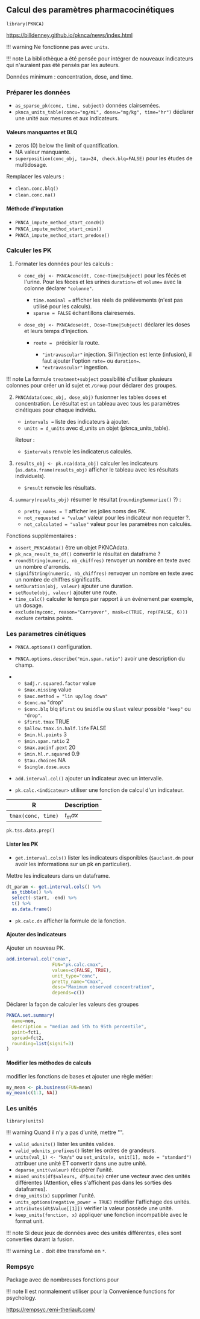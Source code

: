 ## Calcul des paramètres pharmacocinétiques

`library(PKNCA)`

https://billdenney.github.io/pknca/news/index.html

!!! warning 
    Ne fonctionne pas avec `units`.

!!! note
    La bibliothèque a été pensée pour intégrer de nouveaux indicateurs qui n'auraient pas été pensés par les auteurs.

Données minimum : concentration, dose, and time.

### Préparer les données

* `as_sparse_pk(conc, time, subject)` données clairsemées.
* `pknca_units_table(concu="ng/mL", doseu="mg/kg", time="hr")` déclarer une unité aux mesures et aux indicateurs.

#### Valeurs manquantes et BLQ

* zeros (0) below the limit of quantification.
* NA valeur manquante.
* `superposition(conc_obj, tau=24, check.blq=FALSE)` pour les études de multidosage. 

Remplacer les valeurs :

* `clean.conc.blq()`
* `clean.conc.na()`

#### Méthode d'imputation

* `PKNCA_impute_method_start_conc0()`
* `PKNCA_impute_method_start_cmin()`
* `PKNCA_impute_method_start_predose()`

### Calculer les PK

1. Formater les données pour les calculs :
   
    * `conc_obj <- PKNCAconc(dt, Conc~Time|Subject)` pour les fécès et l'urine. Pour les fèces et les urines `duration=` et `volume=` avec la colonne déclarer `"colonne"`.
  
       * `time.nominal =` afficher les réels de prélévements (n'est pas utilisé pour les calculs).
       * `sparse = FALSE` échantillons clairesemés.
         
    * `dose_obj <- PKNCAdose(dt, Dose~Time|Subject)` déclarer les doses et leurs temps d'injection.
        
        * `route = ` précisier la route.
            
            * `"intravascular"` injection. Si l'injection est lente (infusion), il faut ajouter l'option `rate=` ou `duration=`.
            * `"extravascular"` ingestion. 

!!! note
    La formule `treatment+subject` possibilité d'utiliser plusieurs colonnes pour créer un id sujet et `/Group` pour déclarer des groupes.
    
2. `PKNCAdata(conc_obj, dose_obj)` fusionner les tables doses et concentration. Le résultat est un tableau avec tous les paramètres cinétiques pour chaque individu.
   
   * `intervals =` liste des indicateurs à ajouter.
   * `units = d_units` avec d_units un objet (pknca_units_table).
  
    Retour :
     
    * `$intervals` renvoie les indicaterus calculés.

4. `results_obj <- pk.nca(data_obj)` calculer les indicateurs (`as.data.frame(results_obj)` afficher le tableau avec les résultats individuels).

    * `$result` renvoie les résultats.
    
6. `summary(results_obj)` résumer le résultat (`roundingSummarize()` ?) :
   
    * `pretty_names = T` afficher les jolies noms des PK.
    * `not_requested = "value"` valeur pour les indicateur non requeter ?.
    * `not_calculated = "value"` valeur pour les paramètres non calculés.

Fonctions supplémentaires : 

* `assert_PKNCAdata()` être un objet PKNCAdata.
* `pk_nca_result_to_df()` convertir le résultat en dataframe ?
* `roundString(numeric, nb_chiffres)` renvoyer un nombre en texte avec un nombre d'arrondis.
* `signifString(numeric, nb_chiffres)` renvoyer un nombre en texte avec un nombre de chiffres significatifs.
* `setDuration(obj, valeur)` ajouter une duration.
* `setRoute(obj, valeur)` ajouter une route.
* `time_calc()` calculer le temps par rapport à un événement par exemple, un dosage.
* `exclude(myconc, reason="Carryover", mask=c(TRUE, rep(FALSE, 6)))` exclure certains points.

###  Les parametres cinétiques

* `PKNCA.options()` configuration.
* `PKNCA.options.describe("min.span.ratio")` avoir une description du champ.
* 
    * `$adj.r.squared.factor` value
    * `$max.missing` value
    * `$auc.method = "lin up/log down"`
    * `$conc.na` "drop"
    * `$conc.blq` blq `$first` ou `$middle` ou `$last` valeur possible `"keep"` ou `"drop"`.
    * `$first.tmax` TRUE
    * `$allow.tmax.in.half.life` FALSE
    * `$min.hl.points` 3
    * `$min.span.ratio` 2
    * `$max.aucinf.pext` 20
    * `$min.hl.r.squared` 0.9
    * `$tau.choices` NA
    * `$single.dose.aucs`
      
* `add.interval.col()` ajouter un indicateur avec un intervalle.
* `pk.calc.<indicateur>` utiliser une fonction de calcul d'un indicateur.

R                            | Description
-----------------------------|----
`tmax(conc, time)`           | $t_max$
`pk.tss.data.prep()`

#### Lister les PK

* `get.interval.cols()` lister les indicateurs disponibles (`$auclast.dn` pour avoir les informations sur un pk en particulier).

Mettre les indicateurs dans un dataframe.
``` R
dt_param <- get.interval.cols() %>%
  as_tibble() %>%
  select(-start, -end) %>%
  t() %>%
  as.data.frame()
```

* `pk.calc.dn` afficher la formule de la fonction.

#### Ajouter des indicateurs

Ajouter un nouveau PK.


``` R
add.interval.col("cmax",
                 FUN="pk.calc.cmax",
                 values=c(FALSE, TRUE),
                 unit_type="conc",
                 pretty_name="Cmax",
                 desc="Maximum observed concentration",
                 depends=c())
```

Déclarer la façon de calculer les valeurs des groupes

```R 
PKNCA.set.summary(
  name=nom,
  description = "median and 5th to 95th percentile",
  point=fct1,
  spread=fct2,
  rounding=list(signif=3)
)
```

#### Modifier les méthodes de calculs

modifier les fonctions de bases et ajouter une règle métier:

``` R
my_mean <- pk.business(FUN=mean)
my_mean(c(1:3, NA))
```

### Les unités

`library(units)`

!!! warning
    Quand il n'y a pas d'unité, mettre "".

* `valid_udunits()` lister les unités valides.
* `valid_udunits_prefixes()` lister les ordres de grandeurs.
* `units(val_1) <- "km/s"` ou `set_units(x, unit[1], mode = "standard")` attribuer une unité ET convertir dans une autre unité.
* `deparse_unit(valeur)` récupérer l'unité.
* `mixed_units(df$valeurs, df$unite)` créer une vecteur avec des unités différentes (Attention, elles s'affichent pas dans les sorties des dataframes).
* `drop_units(x)` supprimer l'unité.
* `units_options(negative_power = TRUE)` modifier l'affichage des unités.
* `attributes(dt$Value[[1]])` vérifier la valeur possède une unité.
* `keep_units(fonction, x)` appliquer une fonction incompatible avec le format unit.
 
!!! note
    Si deux jeux de données avec des unités différentes, elles sont converties durant la fusion.

!!! warning
    Le `.` doit être transfomé en `*`.

### Rempsyc

Package avec de nombreuses fonctions pour 

!!! note 
    Il est normalement utiliser pour la Convenience functions for psychology.

https://rempsyc.remi-theriault.com/
